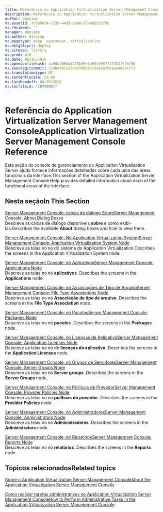 ```yaml
---
title: Referência do Application Virtualization Server Management Console
description: Referência do Application Virtualization Server Management Console
author: dansimp
ms.assetid: 7c9890f4-7230-44dd-bbe8-95a4b65dc796
ms.reviewer: ''
manager: dansimp
ms.author: dansimp
ms.pagetype: mdop, appcompat, virtualization
ms.mktglfcycl: deploy
ms.sitesec: library
ms.prod: w10
ms.date: 06/16/2016
ms.openlocfilehash: ac0db466bbd275b89e5e09c9967f178b2f57ef8b
ms.sourcegitcommit: 354664bc527d93f80687cd2eba70d1eea024c7c3
ms.translationtype: MT
ms.contentlocale: pt-BR
ms.lasthandoff: 06/26/2020
ms.locfileid: "10799001"
---
```

# <span data-ttu-id="ccfd2-103">Referência do Application Virtualization Server Management Console</span><span class="sxs-lookup"><span data-stu-id="ccfd2-103">Application Virtualization Server Management Console Reference</span></span>


<span data-ttu-id="ccfd2-104">Esta seção do console de gerenciamento do Application Virtualization Server ajuda fornece informações detalhadas sobre cada uma das áreas funcionais da interface.</span><span class="sxs-lookup"><span data-stu-id="ccfd2-104">This section of the Application Virtualization Server Management Console Help provides detailed information about each of the functional areas of the interface.</span></span>

## <span data-ttu-id="ccfd2-105">Nesta seção</span><span class="sxs-lookup"><span data-stu-id="ccfd2-105">In This Section</span></span>


<a href="" id="server-management-console--about-dialog-boxes"></a>[<span data-ttu-id="ccfd2-106">Server Management Console: caixas de diálogo Sobre</span><span class="sxs-lookup"><span data-stu-id="ccfd2-106">Server Management Console: About Dialog Boxes</span></span>](server-management-console-about-dialog-boxes.md)  
<span data-ttu-id="ccfd2-107">Descreve as caixas de diálogo disponíveis **sobre** e como exibi-las.</span><span class="sxs-lookup"><span data-stu-id="ccfd2-107">Describes the available **About** dialog boxes and how to view them.</span></span>

<a href="" id="server-management-console--application-virtualization-system-node"></a>[<span data-ttu-id="ccfd2-108">Server Management Console: Nó Application Virtualization System</span><span class="sxs-lookup"><span data-stu-id="ccfd2-108">Server Management Console: Application Virtualization System Node</span></span>](server-management-console-application-virtualization-system-node.md)  
<span data-ttu-id="ccfd2-109">Descreve as telas no nó do sistema do Application Virtualization.</span><span class="sxs-lookup"><span data-stu-id="ccfd2-109">Describes the screens in the Application Virtualization System node.</span></span>

<a href="" id="server-management-console--applications-node"></a>[<span data-ttu-id="ccfd2-110">Server Management Console: nó Aplicativos</span><span class="sxs-lookup"><span data-stu-id="ccfd2-110">Server Management Console: Applications Node</span></span>](server-management-console-applications-node.md)  
<span data-ttu-id="ccfd2-111">Descreve as telas no nó **aplicativos** .</span><span class="sxs-lookup"><span data-stu-id="ccfd2-111">Describes the screens in the **Applications** node.</span></span>

<a href="" id="server-management-console--file-type-associations-node"></a>[<span data-ttu-id="ccfd2-112">Server Management Console: nó Associações de Tipo de Arquivo</span><span class="sxs-lookup"><span data-stu-id="ccfd2-112">Server Management Console: File Type Associations Node</span></span>](server-management-console-file-type-associations-node.md)  
<span data-ttu-id="ccfd2-113">Descreve as telas no nó **Associação de tipo de arquivo** .</span><span class="sxs-lookup"><span data-stu-id="ccfd2-113">Describes the screens in the **File Type Association** node.</span></span>

<a href="" id="server-management-console--packages-node"></a>[<span data-ttu-id="ccfd2-114">Server Management Console: nó Pacotes</span><span class="sxs-lookup"><span data-stu-id="ccfd2-114">Server Management Console: Packages Node</span></span>](server-management-console-packages-node.md)  
<span data-ttu-id="ccfd2-115">Descreve as telas no nó **pacotes** .</span><span class="sxs-lookup"><span data-stu-id="ccfd2-115">Describes the screens in the **Packages** node.</span></span>

<a href="" id="server-management-console--application-licenses-node"></a>[<span data-ttu-id="ccfd2-116">Server Management Console: nó Licenças de Aplicativo</span><span class="sxs-lookup"><span data-stu-id="ccfd2-116">Server Management Console: Application Licenses Node</span></span>](server-management-console-application-licenses-node.md)  
<span data-ttu-id="ccfd2-117">Descreve as telas no nó de **licenças do aplicativo** .</span><span class="sxs-lookup"><span data-stu-id="ccfd2-117">Describes the screens in the **Application Licenses** node.</span></span>

<a href="" id="server-management-console--server-groups-node"></a>[<span data-ttu-id="ccfd2-118">Server Management Console: nó Grupos de Servidores</span><span class="sxs-lookup"><span data-stu-id="ccfd2-118">Server Management Console: Server Groups Node</span></span>](server-management-console-server-groups-node.md)  
<span data-ttu-id="ccfd2-119">Descreve as telas no nó **Server groups** .</span><span class="sxs-lookup"><span data-stu-id="ccfd2-119">Describes the screens in the **Server Groups** node.</span></span>

<a href="" id="server-management-console--provider-policies-node"></a>[<span data-ttu-id="ccfd2-120">Server Management Console: nó Políticas de Provedor</span><span class="sxs-lookup"><span data-stu-id="ccfd2-120">Server Management Console: Provider Policies Node</span></span>](server-management-console-provider-policies-node.md)  
<span data-ttu-id="ccfd2-121">Descreve as telas no nó **políticas do provedor** .</span><span class="sxs-lookup"><span data-stu-id="ccfd2-121">Describes the screens in the **Provider Policies** node.</span></span>

<a href="" id="server-management-console--administrators-node"></a>[<span data-ttu-id="ccfd2-122">Server Management Console: nó Administradores</span><span class="sxs-lookup"><span data-stu-id="ccfd2-122">Server Management Console: Administrators Node</span></span>](server-management-console-administrators-node.md)  
<span data-ttu-id="ccfd2-123">Descreve as telas no nó **Administradores** .</span><span class="sxs-lookup"><span data-stu-id="ccfd2-123">Describes the screens in the **Administrators** node.</span></span>

<a href="" id="server-management-console--reports-node"></a>[<span data-ttu-id="ccfd2-124">Server Management Console: nó Relatórios</span><span class="sxs-lookup"><span data-stu-id="ccfd2-124">Server Management Console: Reports Node</span></span>](server-management-console-reports-node.md)  
<span data-ttu-id="ccfd2-125">Descreve as telas no nó **relatórios** .</span><span class="sxs-lookup"><span data-stu-id="ccfd2-125">Describes the screens in the **Reports** node.</span></span>

## <span data-ttu-id="ccfd2-126">Tópicos relacionados</span><span class="sxs-lookup"><span data-stu-id="ccfd2-126">Related topics</span></span>


[<span data-ttu-id="ccfd2-127">Sobre o Application Virtualization Server Management Console</span><span class="sxs-lookup"><span data-stu-id="ccfd2-127">About the Application Virtualization Server Management Console</span></span>](about-the-application-virtualization-server-management-console.md)

[<span data-ttu-id="ccfd2-128">Como realizar tarefas administrativas no Application Virtualization Server Management Console</span><span class="sxs-lookup"><span data-stu-id="ccfd2-128">How to Perform Administrative Tasks in the Application Virtualization Server Management Console</span></span>](how-to-perform-administrative-tasks-in-the-application-virtualization-server-management-console.md)

 

 





